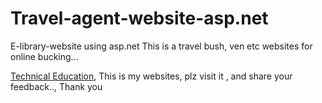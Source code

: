 # Travel-agent-website-asp.net
E-library-website using asp.net
This is a travel bush, ven etc websites for online bucking...


<a href="https://www.technical-education.com"> Technical Education</a>, This is my websites, plz visit it , and share your feedback.., Thank you
